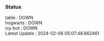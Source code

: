 ### Status


table : DOWN  
hogwarts : DOWN  
icy-bot : DOWN  
Latest Update : 2024-02-06 05:07:48.662461
